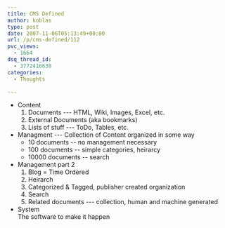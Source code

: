 ```yaml
---
title: CMS Defined
author: koblas
type: post
date: 2007-11-06T05:13:49+00:00
url: /p/cms-defined/112
pvc_views:
  - 1664
dsq_thread_id:
  - 3772416638
categories:
  - Thoughts

---
```

* Content
  1. Documents --- HTML, Wiki, Images, Excel, etc. 
  2. External Documents (aka bookmarks) 
  3. Lists of stuff --- ToDo, Tables, etc. 
* Managment --- Collection of Content organized in some way
  * 10 documents --
    no management necessary 
  * 100 documents --
    simple categories, heirarcy 
  * 10000 documents --
    search 
* Management part 2
  1. Blog = Time Ordered 
  2. Heirarch 
  3. Categorized & Tagged, publisher created organization
  4. Search 
  5. Related documents --- collection, human and machine generated 
* System        
  The software to make it happen
